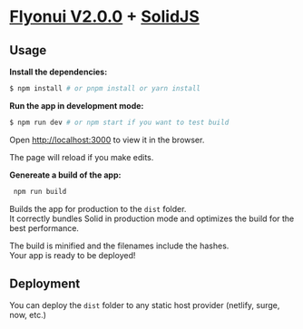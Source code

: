 # [Flyonui V2.0.0](https://flyonui.com/) + [SolidJS](https://www.solidjs.com/)

## Usage

**Install the dependencies:**

```bash
$ npm install # or pnpm install or yarn install
```
**Run the app in development mode:**

```bash
$ npm run dev # or npm start if you want to test build
```
Open [http://localhost:3000](http://localhost:3000) to view it in the browser.

The page will reload if you make edits.<br>

**Genereate a build of the app:**

```bash
 npm run build
``` 

Builds the app for production to the `dist` folder.<br>
It correctly bundles Solid in production mode and optimizes the build for the best performance.

The build is minified and the filenames include the hashes.<br>
Your app is ready to be deployed!

## Deployment

You can deploy the `dist` folder to any static host provider (netlify, surge, now, etc.)
